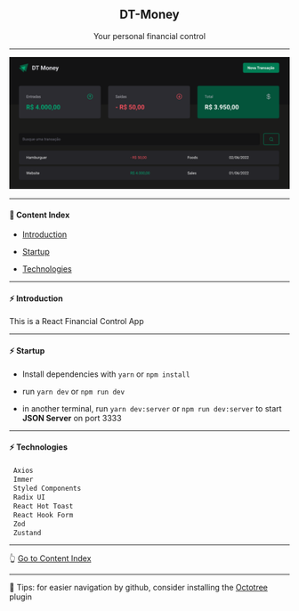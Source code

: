 <h2 align="center">DT-Money</h2>
<p align="center">Your personal financial control</p>

---

<p align="center">
  <img src="https://github.com/lipex360x/DT-money/blob/main/assets/screen.png" />
</p>

---

#### :bookmark_tabs: Content Index

- [Introduction](#zap-introduction)

- [Startup](#zap-startup)

- [Technologies](#zap-technologies)

---

#### :zap: Introduction

This is a React Financial Control App

---

#### :zap: Startup

- Install dependencies with `yarn` or `npm install`

- run `yarn dev` or `npm run dev`

- in another terminal, run `yarn dev:server` or `npm run dev:server` to start **JSON Server** on port 3333

---

#### :zap: Technologies

```
 Axios
 Immer
 Styled Components
 Radix UI
 React Hot Toast
 React Hook Form
 Zod
 Zustand
```

---

:point_up_2: [Go to Content Index](#bookmark_tabs-content-index)

---

:pushpin: Tips: for easier navigation by github, consider installing the [Octotree](https://chrome.google.com/webstore/detail/octotree-github-code-tree/bkhaagjahfmjljalopjnoealnfndnagc) plugin
